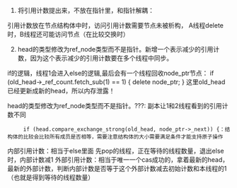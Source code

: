 

1. 将引用计数提出来，不放在指针里，和指针解耦：

引用计数放在节点结构体中时，访问引用计数需要节点未被析构，
A线程delete时，B线程还可能访问节点（在比较交换时）


2. head的类型修改为ref_node类型而不是指针。新增一个表示减少的引用计数，因为这个表示减少的引用计数要在多个线程中同步。

if的逻辑，线程1会进入else的逻辑,最后会有一个线程回收node_ptr节点：
 if (old_head->_ref_count.fetch_sub(1) == 1) {
                delete node_ptr;
            } 这里old_head已经更新成新的head，所以内存泄露！







 head的类型修改为ref_node类型而不是指针。???: 副本让1和2线程看到的引用计数不同

         if (head.compare_exchange_strong(old_head, node_ptr->_next)) {：结构体的比较会比较所有成员是否相等，需要注意结构体的大小需要满足条件才能支持原子操作


内部引用计数：相当于else里面 先pop的线程，正在等待的线程数量，退出else时，内部计数减1
外部引用计数：相当于唯一一个cas成功的，拿着最新的head，最新的外部计数，判断内部计数是否等于这个外部计数减去初始计数和本线程的1（也就是得到等待的线程数量）
